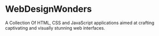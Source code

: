 # WebDesignWonders
A Collection Of HTML, CSS and JavaScript applications aimed at crafting captivating and visually stunning web interfaces.
